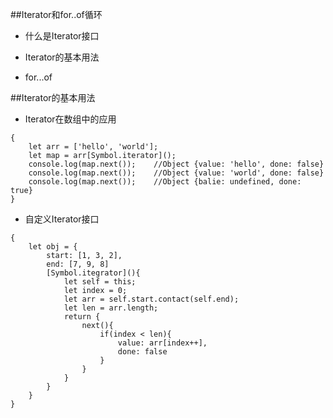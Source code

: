 ##Iterator和for..of循环

- 什么是Iterator接口

- Iterator的基本用法

- for...of


##Iterator的基本用法

- Iterator在数组中的应用

```
{
    let arr = ['hello', 'world'];
    let map = arr[Symbol.iterator]();
    console.log(map.next());    //Object {value: 'hello', done: false}
    console.log(map.next());    //Object {value: 'world', done: false}
    console.log(map.next());    //Object {balie: undefined, done: true}
}
```

- 自定义Iterator接口

```
{
    let obj = {
        start: [1, 3, 2],
        end: [7, 9, 8]
        [Symbol.itegrator](){
            let self = this;
            let index = 0;
            let arr = self.start.contact(self.end);
            let len = arr.length;
            return {
                next(){
                    if(index < len){
                        value: arr[index++],
                        done: false
                    }
                }
            }
        }
    }
}
```


















